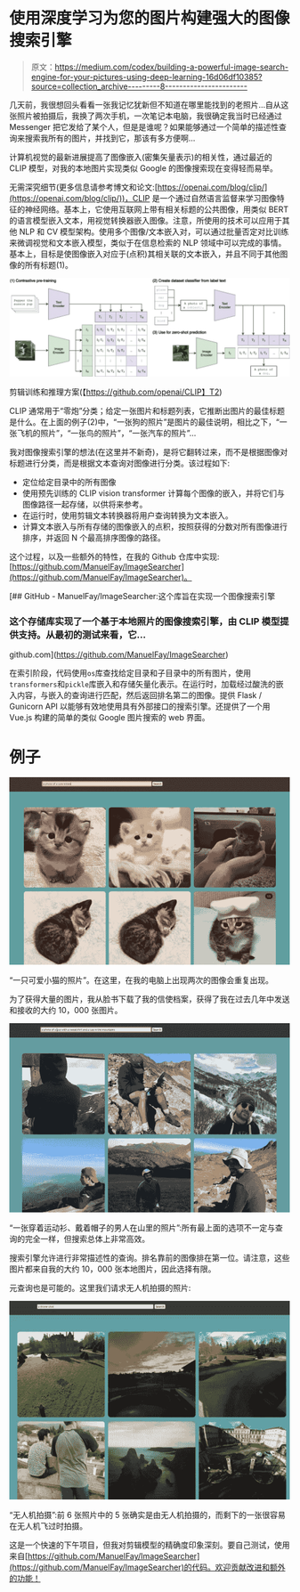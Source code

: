 # 使用深度学习为您的图片构建强大的图像搜索引擎

> 原文：<https://medium.com/codex/building-a-powerful-image-search-engine-for-your-pictures-using-deep-learning-16d06df10385?source=collection_archive---------8----------------------->

几天前，我很想回头看看一张我记忆犹新但不知道在哪里能找到的老照片…自从这张照片被拍摄后，我换了两次手机，一次笔记本电脑，我很确定我当时已经通过 Messenger 把它发给了某个人，但是是谁呢？如果能够通过一个简单的描述性查询来搜索我所有的图片，并找到它，那该有多方便啊…

计算机视觉的最新进展提高了图像嵌入(密集矢量表示)的相关性，通过最近的 CLIP 模型，对我的本地图片实现类似 Google 的图像搜索现在变得轻而易举。

无需深究细节(更多信息请参考博文和论文:[https://openai.com/blog/clip/](https://openai.com/blog/clip/))，CLIP 是一个通过自然语言监督来学习图像特征的神经网络。基本上，它使用互联网上带有相关标题的公共图像，用类似 BERT 的语言模型嵌入文本，用视觉转换器嵌入图像。注意，所使用的技术可以应用于其他 NLP 和 CV 模型架构。使用多个图像/文本嵌入对，可以通过批量否定对比训练来微调视觉和文本嵌入模型，类似于在信息检索的 NLP 领域中可以完成的事情。基本上，目标是使图像嵌入对应于(点积)其相关联的文本嵌入，并且不同于其他图像的所有标题(1)。

![](img/c8800e377406185734d129a9a18efaea.png)

剪辑训练和推理方案(【https://github.com/openai/CLIP】T2)

CLIP 通常用于“零炮”分类；给定一张图片和标题列表，它推断出图片的最佳标题是什么。在上面的例子(2)中，“一张狗的照片”是图片的最佳说明，相比之下，“一张飞机的照片”，“一张鸟的照片”，“一张汽车的照片”…

我对图像搜索引擎的想法(在这里并不新奇)，是将它翻转过来，而不是根据图像对标题进行分类，而是根据文本查询对图像进行分类。该过程如下:

*   定位给定目录中的所有图像
*   使用预先训练的 CLIP vision transformer 计算每个图像的嵌入，并将它们与图像路径一起存储，以供将来参考。
*   在运行时，使用剪辑文本转换器将用户查询转换为文本嵌入。
*   计算文本嵌入与所有存储的图像嵌入的点积，按照获得的分数对所有图像进行排序，并返回 N 个最高排序图像的路径。

这个过程，以及一些额外的特性，在我的 Github 仓库中实现:[https://github.com/ManuelFay/ImageSearcher](https://github.com/ManuelFay/ImageSearcher)。

[](https://github.com/ManuelFay/ImageSearcher) [## GitHub - ManuelFay/ImageSearcher:这个库旨在实现一个图像搜索引擎

### 这个存储库实现了一个基于本地照片的图像搜索引擎，由 CLIP 模型提供支持。从最初的测试来看，它…

github.com](https://github.com/ManuelFay/ImageSearcher) 

在索引阶段，代码使用`os`库查找给定目录和子目录中的所有图片，使用`transformers`和`pickle`库嵌入和存储矢量化表示。在运行时，加载经过酸洗的嵌入内容，与嵌入的查询进行匹配，然后返回排名第二的图像。提供 Flask / Gunicorn API 以能够有效地使用具有外部接口的搜索引擎。还提供了一个用 Vue.js 构建的简单的类似 Google 图片搜索的 web 界面。

# 例子

![](img/e9f3ef02721c5bccfac77fbb9507096c.png)

“一只可爱小猫的照片”。在这里，在我的电脑上出现两次的图像会重复出现。

为了获得大量的图片，我从脸书下载了我的信使档案，获得了我在过去几年中发送和接收的大约 10，000 张图片。

![](img/71c4ddd818af0cbc89b827694ed1c67e.png)

“一张穿着运动衫、戴着帽子的男人在山里的照片”:所有最上面的选项不一定与查询的完全一样，但搜索总体上非常高效。

搜索引擎允许进行非常描述性的查询。排名靠前的图像排在第一位。请注意，这些图片都来自我的大约 10，000 张本地图片，因此选择有限。

元查询也是可能的。这里我们请求无人机拍摄的照片:

![](img/a50eda1b901d385bca1289a2a8cb0319.png)

“无人机拍摄”:前 6 张照片中的 5 张确实是由无人机拍摄的，而剩下的一张很容易在无人机飞过时拍摄。

这是一个快速的下午项目，但我对剪辑模型的精确度印象深刻。要自己测试，使用来自[https://github.com/ManuelFay/ImageSearcher](https://github.com/ManuelFay/ImageSearcher)的代码。欢迎贡献改进和额外的功能！